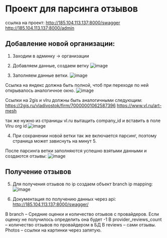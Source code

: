 # Проект для парсинга отзывов
ссылка на проект: http://185.104.113.137:8000/swagger
http://185.104.113.137:8000/admin

## Добавление новой организации:

1.	Заходим в админку -> организации
2.	Добавляем данные, создаем ветку
 ![image](https://github.com/user-attachments/assets/08bafca2-e0c0-4ff3-b360-02fbba959e8f)

3.	Заполняем данные ветки.
 ![image](https://github.com/user-attachments/assets/d274454b-b7e2-43ce-92e4-1ccf0ba6618d)

Ссылка на яндекс должна быть полной, чтоб при переходе по ней открывалось аналогичное окно.
![image](https://github.com/user-attachments/assets/7ea7db1f-b500-483e-a98d-55b531bf7b7c)

 
Ссылки на 2gis и vlru должны быть аналогичными следующим:
https://2gis.ru/vladivostok/firm/70000001062587396
https://www.vl.ru/art-mesh

так же нужно из страницы vl.ru вытащить company_id и вставить в поле Vlru org id
 ![image](https://github.com/user-attachments/assets/cbd06857-e30b-42f2-945c-0701383c74c4)

4.	При сохранении новой ветки так же включается парсинг, поэтому страница может зависнуть на минут 5.

После парсинга ветки заполняются успешно взятыми данными и создаются отзывы:
 ![image](https://github.com/user-attachments/assets/be605876-527f-4364-87f1-496cffee688e)

## Получение отзывов

5.	Для получения отзывов по ip создаем объект branch ip mapping:
 ![image](https://github.com/user-attachments/assets/d09da0e5-80f2-4b2c-a767-56bc6ba69c97)

6.	Документация по получению данных через api:
http://185.104.113.137:8000/swagger/

В branch – Средние оценки и количество отзывов с провайдеров. Если оценку не получилось определить она будет -1
В provider_reviews_count – количество отзывов по провайдером в БД
В reviews – сами отзывы. Photos – ссылки на картинки через запятую.

